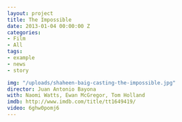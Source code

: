 ```yaml
---
layout: project
title: The Impossible
date: 2013-01-04 00:00:00 Z
categories:
- Film
- All
tags:
- example
- news
- story

img: "/uploads/shaheen-baig-casting-the-impossible.jpg"
director: Juan Antonio Bayona
with: Naomi Watts, Ewan McGregor, Tom Holland
imdb: http://www.imdb.com/title/tt1649419/
video: 6ghw0pomj6
---
```


